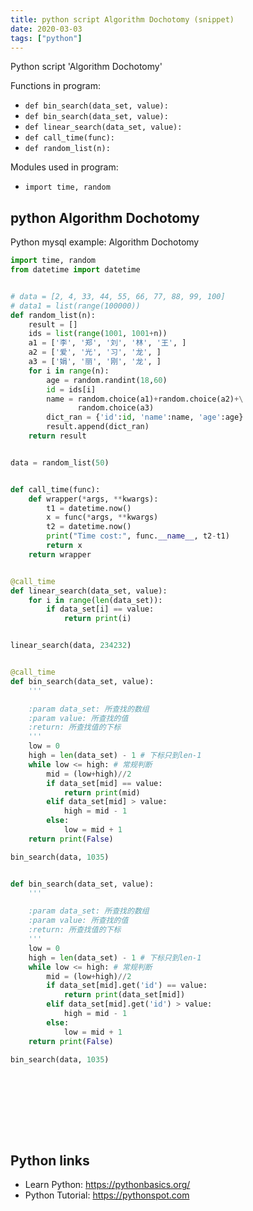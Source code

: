 ```yaml
---
title: python script Algorithm Dochotomy (snippet)
date: 2020-03-03
tags: ["python"]
---
```

Python script 'Algorithm Dochotomy'

Functions in program: 
* `def bin_search(data_set, value):`
* `def bin_search(data_set, value):`
* `def linear_search(data_set, value):`
* `def call_time(func):`
* `def random_list(n):`

Modules used in program: 
* `import time, random`

## python Algorithm Dochotomy

Python mysql example: Algorithm Dochotomy

```python
import time, random
from datetime import datetime


# data = [2, 4, 33, 44, 55, 66, 77, 88, 99, 100]
# data1 = list(range(100000))
def random_list(n):
    result = []
    ids = list(range(1001, 1001+n))
    a1 = ['李', '郑', '刘', '林', '王', ]
    a2 = ['爱', '光', '习', '龙', ]
    a3 = ['娟', '丽', '刚', '龙', ]
    for i in range(n):
        age = random.randint(18,60)
        id = ids[i]
        name = random.choice(a1)+random.choice(a2)+\
               random.choice(a3)
        dict_ran = {'id':id, 'name':name, 'age':age}
        result.append(dict_ran)
    return result


data = random_list(50)


def call_time(func):
    def wrapper(*args, **kwargs):
        t1 = datetime.now()
        x = func(*args, **kwargs)
        t2 = datetime.now()
        print("Time cost:", func.__name__, t2-t1)
        return x
    return wrapper


@call_time
def linear_search(data_set, value):
    for i in range(len(data_set)):
        if data_set[i] == value:
            return print(i)


linear_search(data, 234232)


@call_time
def bin_search(data_set, value):
    '''

    :param data_set: 所查找的数组
    :param value: 所查找的值
    :return: 所查找值的下标
    '''
    low = 0
    high = len(data_set) - 1 # 下标只到len-1
    while low <= high: # 常规判断
        mid = (low+high)//2
        if data_set[mid] == value:
            return print(mid)
        elif data_set[mid] > value:
            high = mid - 1
        else:
            low = mid + 1
    return print(False)

bin_search(data, 1035)


def bin_search(data_set, value):
    '''

    :param data_set: 所查找的数组
    :param value: 所查找的值
    :return: 所查找值的下标
    '''
    low = 0
    high = len(data_set) - 1 # 下标只到len-1
    while low <= high: # 常规判断
        mid = (low+high)//2
        if data_set[mid].get('id') == value:
            return print(data_set[mid])
        elif data_set[mid].get('id') > value:
            high = mid - 1
        else:
            low = mid + 1
    return print(False)

bin_search(data, 1035)










```

## Python links

- Learn Python: https://pythonbasics.org/
- Python Tutorial: https://pythonspot.com
